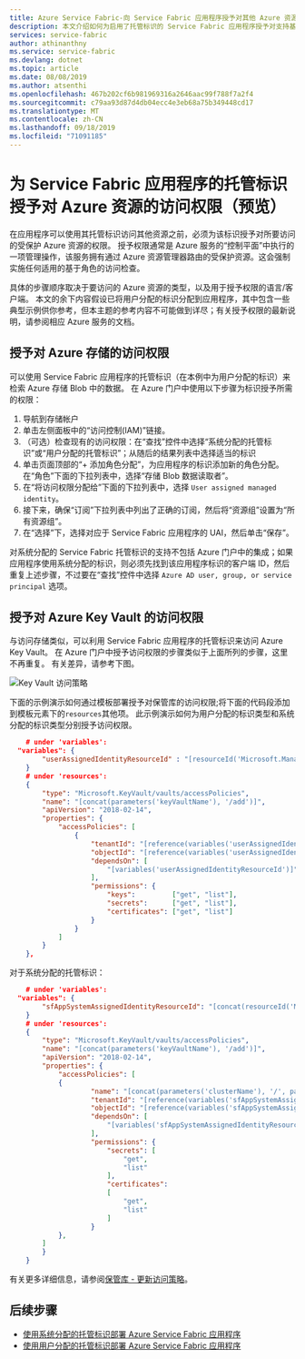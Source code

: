```yaml
---
title: Azure Service Fabric-向 Service Fabric 应用程序授予对其他 Azure 资源的访问权限 |Microsoft Docs
description: 本文介绍如何为启用了托管标识的 Service Fabric 应用程序授予对支持基于 Azure Active Directory 身份验证的其他 Azure 资源的访问权限。
services: service-fabric
author: athinanthny
ms.service: service-fabric
ms.devlang: dotnet
ms.topic: article
ms.date: 08/08/2019
ms.author: atsenthi
ms.openlocfilehash: 467b202cf6b981969316a2646aac99f788f7a2f4
ms.sourcegitcommit: c79aa93d87d4db04ecc4e3eb68a75b349448cd17
ms.translationtype: MT
ms.contentlocale: zh-CN
ms.lasthandoff: 09/18/2019
ms.locfileid: "71091185"
---
```

# <a name="granting-a-service-fabric-applications-managed-identity-access-to-azure-resources-preview"></a>为 Service Fabric 应用程序的托管标识授予对 Azure 资源的访问权限（预览）

在应用程序可以使用其托管标识访问其他资源之前，必须为该标识授予对所要访问的受保护 Azure 资源的权限。 授予权限通常是 Azure 服务的“控制平面”中执行的一项管理操作，该服务拥有通过 Azure 资源管理器路由的受保护资源。这会强制实施任何适用的基于角色的访问检查。

具体的步骤顺序取决于要访问的 Azure 资源的类型，以及用于授予权限的语言/客户端。 本文的余下内容假设已将用户分配的标识分配到应用程序，其中包含一些典型示例供你参考，但本主题的参考内容不可能做到详尽；有关授予权限的最新说明，请参阅相应 Azure 服务的文档。  

## <a name="granting-access-to-azure-storage"></a>授予对 Azure 存储的访问权限
可以使用 Service Fabric 应用程序的托管标识（在本例中为用户分配的标识）来检索 Azure 存储 Blob 中的数据。 在 Azure 门户中使用以下步骤为标识授予所需的权限：

1. 导航到存储帐户
2. 单击左侧面板中的“访问控制(IAM)”链接。
3. （可选）检查现有的访问权限：在“查找”控件中选择“系统分配的托管标识”或“用户分配的托管标识”；从随后的结果列表中选择适当的标识
4. 单击页面顶部的“+ 添加角色分配”，为应用程序的标识添加新的角色分配。
在“角色”下面的下拉列表中，选择“存储 Blob 数据读取者”。
5. 在“将访问权限分配给”下面的下拉列表中，选择 `User assigned managed identity`。
6. 接下来，确保“订阅”下拉列表中列出了正确的订阅，然后将“资源组”设置为“所有资源组”。
7. 在“选择”下，选择对应于 Service Fabric 应用程序的 UAI，然后单击“保存”。

对系统分配的 Service Fabric 托管标识的支持不包括 Azure 门户中的集成；如果应用程序使用系统分配的标识，则必须先找到该应用程序标识的客户端 ID，然后重复上述步骤，不过要在“查找”控件中选择 `Azure AD user, group, or service principal` 选项。

## <a name="granting-access-to-azure-key-vault"></a>授予对 Azure Key Vault 的访问权限
与访问存储类似，可以利用 Service Fabric 应用程序的托管标识来访问 Azure Key Vault。 在 Azure 门户中授予访问权限的步骤类似于上面所列的步骤，这里不再重复。 有关差异，请参考下图。

![Key Vault 访问策略](../key-vault/media/vs-secure-secret-appsettings/add-keyvault-access-policy.png)

下面的示例演示如何通过模板部署授予对保管库的访问权限;将下面的代码段添加到模板元素下的`resources`其他项。 此示例演示如何为用户分配的标识类型和系统分配的标识类型分别授予访问权限。

```json
    # under 'variables':
  "variables": {
        "userAssignedIdentityResourceId" : "[resourceId('Microsoft.ManagedIdentity/userAssignedIdentities/', parameters('userAssignedIdentityName'))]",
    }
    # under 'resources':
    {
        "type": "Microsoft.KeyVault/vaults/accessPolicies",
        "name": "[concat(parameters('keyVaultName'), '/add')]",
        "apiVersion": "2018-02-14",
        "properties": {
            "accessPolicies": [
                {
                    "tenantId": "[reference(variables('userAssignedIdentityResourceId'), '2018-11-30').tenantId]",
                    "objectId": "[reference(variables('userAssignedIdentityResourceId'), '2018-11-30').principalId]",
                    "dependsOn": [
                        "[variables('userAssignedIdentityResourceId')]"
                    ],
                    "permissions": {
                        "keys":         ["get", "list"],
                        "secrets":      ["get", "list"],
                        "certificates": ["get", "list"]
                    }
                }
            ]
        }
    },
```
对于系统分配的托管标识：
```json
    # under 'variables':
  "variables": {
        "sfAppSystemAssignedIdentityResourceId": "[concat(resourceId('Microsoft.ServiceFabric/clusters/applications/', parameters('clusterName'), parameters('applicationName')), '/providers/Microsoft.ManagedIdentity/Identities/default')]"
    }
    # under 'resources':
    {
        "type": "Microsoft.KeyVault/vaults/accessPolicies",
        "name": "[concat(parameters('keyVaultName'), '/add')]",
        "apiVersion": "2018-02-14",
        "properties": {
            "accessPolicies": [
            {
                    "name": "[concat(parameters('clusterName'), '/', parameters('applicationName'))]",
                    "tenantId": "[reference(variables('sfAppSystemAssignedIdentityResourceId'), '2018-11-30').tenantId]",
                    "objectId": "[reference(variables('sfAppSystemAssignedIdentityResourceId'), '2018-11-30').principalId]",
                    "dependsOn": [
                        "[variables('sfAppSystemAssignedIdentityResourceId')]"
                    ],
                    "permissions": {
                        "secrets": [
                            "get",
                            "list"
                        ],
                        "certificates": 
                        [
                            "get", 
                            "list"
                        ]
                    }
            },
        ]
        }
    }
```

有关更多详细信息，请参阅[保管库 - 更新访问策略](https://docs.microsoft.com/rest/api/keyvault/vaults/updateaccesspolicy)。

## <a name="next-steps"></a>后续步骤
* [使用系统分配的托管标识部署 Azure Service Fabric 应用程序](./how-to-deploy-service-fabric-application-system-assigned-managed-identity.md)
* [使用用户分配的托管标识部署 Azure Service Fabric 应用程序](./how-to-deploy-service-fabric-application-user-assigned-managed-identity.md)